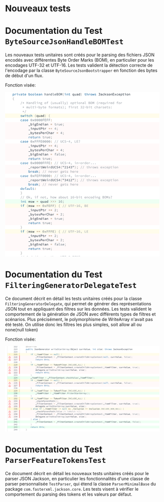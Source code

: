# Nouveaux tests

# Documentation du Test `ByteSourceJsonHandleBOMTest`

Les nouveaux tests unitaires sont créés pour le parsing des fichiers JSON encodés avec différentes Byte Order Marks (BOM), en particulier pour les encodages UTF-32 et UTF-16. Les tests valident la détection correcte de l'encodage par la classe `ByteSourceJsonBootstrapper` en fonction des bytes de début d'un flux.

Fonction visée:

![HandleBom.png](NouvTests_Coverage%2FHandleBom.png)

# Documentation du Test `FilteringGeneratorDelegateTest`

Ce document décrit en détail les tests unitaires créés pour la classe `FilteringGeneratorDelegate`, qui permet de générer des représentations JSON tout en appliquant des filtres sur les données. Les tests valident le comportement de la génération de JSON avec différents types de filtres et scénarios. Plus précisément, le polymorphisme de WriteArray n'avait pas été testé. On utilise donc les filtres les plus simples, soit allow all ou none(null token)

Fonction visée:

![FilteringGen.png](NouvTests_Coverage%2FFilteringGen.png)

# Documentation du Test `ParserFeatureTokensTest`

Ce document décrit en détail les nouveaux tests unitaires créés pour le parser JSON Jackson, en particulier les fonctionnalités d'une classe de parser personnalisée `TestParser`, qui étend la classe `ParserMinimalBase` du package `com.fasterxml.jackson.core`. Les tests visent à vérifier le comportement du parsing des tokens et les valeurs par défaut.


